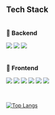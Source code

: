 ## Tech Stack
<div style="display:flex; flex-direction:column; align-items:flex-start;">
    <!-- Backend -->
    <h3>📌 Backend</h3>
    <div>
        <img src="https://img.shields.io/badge/Java-007396?style=flat-square&logo=OpenJDK&logoColor=white"/>
        <img src="https://img.shields.io/badge/Spring Framework-6DB33F?style=flat-square&logo=Spring&logoColor=white">        
        <img src="https://img.shields.io/badge/MySQL-4479A1?style=flat-square&logo=mysql&logoColor=white">
    </div>
    <br>
    <!-- Frontend -->
    <h3>📌 Frontend</h3>
    <div>
        <img src="https://img.shields.io/badge/javascript-F7DF1E?style=flat-square&logo=javascript&logoColor=black">
        <img src="https://img.shields.io/badge/jquery-0769AD?style=flat-square&logo=jquery&logoColor=white">
        <img src="https://img.shields.io/badge/JSP-BEFCFF?style=flat-square&amp;logo=&amp;logoColor=white">
        <img src="https://img.shields.io/badge/html5-E34F26?style=flat-square&logo=html5&logoColor=white"> 
        <img src="https://img.shields.io/badge/css-1572B6?style=flat-square&logo=css3&logoColor=white"> 
        <img src="https://img.shields.io/badge/bootstrap-7952B3?style=flat-square&logo=bootstrap&logoColor=white">
    </div>
    <br>﻿
</div>

[![Top Langs](https://github-readme-stats.vercel.app/api/top-langs/?username=jieonsim)](https://github.com/jieonsim/jieonsim)
